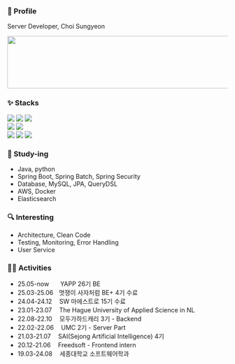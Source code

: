 ### 👋 Profile 

 Server Developer, Choi Sungyeon

 <a href="https://github.com/devxb/gitanimals">
  <img src="https://render.gitanimals.org/lines/tjddus528?pet-id=1" width="1000" height="120"/>
</a>
 

### ✨ Stacks 
<div>
 <img src="https://img.shields.io/badge/java-007396?style=for-the-badge&logo=java&logoColor=white">
 <img src="https://img.shields.io/badge/python-3776AB?style=for-the-badge&logo=python&logoColor=white">
 <img src="https://img.shields.io/badge/c++-00599C?style=for-the-badge&logo=c%2B%2B&logoColor=white">
 <br>
 <img src="https://img.shields.io/badge/springboot-6DB33F?style=for-the-badge&logo=springboot&logoColor=white">
 <img src="https://img.shields.io/badge/mysql-4479A1?style=for-the-badge&logo=mysql&logoColor=white">
 <br>
 <img src="https://img.shields.io/badge/react-61DAFB?style=for-the-badge&logo=react&logoColor=black">
 <img src="https://img.shields.io/badge/git-F05032?style=for-the-badge&logo=git&logoColor=white">
 <img src="https://img.shields.io/badge/amazonaws-232F3E?style=for-the-badge&logo=amazonaws&logoColor=white">
</div>

### 🌱 Study-ing 
 - Java, python
 - Spring Boot, Spring Batch, Spring Security
 - Database, MySQL, JPA, QueryDSL
 - AWS, Docker
 - Elasticsearch

### 🔍 Interesting 
- Architecture, Clean Code
- Testing, Monitoring, Error Handling
- User Service

### 🏋🏻 Activities 
- 25.05-nowㅤㅤYAPP 26기 BE
- 25.03-25.06ㅤ멋쟁이 사자처럼 BE+ 4기 수료
- 24.04-24.12ㅤ SW 마에스트로 15기 수료
- 23.01-23.07ㅤ The Hague University of Applied Science in NL
- 22.08-22.10ㅤ 모두가하드캐리 3기 - Backend
- 22.02-22.06ㅤ UMC 2기 - Server Part
- 21.03-21.07ㅤ SAI(Sejong Artificial Intelligence) 4기
- 20.12-21.06 ㅤFreedsoft - Frontend intern
- 19.03-24.08ㅤ 세종대학교 소프트웨어학과
<!--
**tjddus528/tjddus528** is a ✨ _special_ ✨ repository because its `README.md` (this file) appears on your GitHub profile.

Here are some ideas to get you started:

- 🔭 I’m currently working on ...
- 🌱 I’m currently learning ...
- 👯 I’m looking to collaborate on ...
- 🤔 I’m looking for help with ...
- 💬 Ask me about ...
- 📫 How to reach me: ...
- 😄 Pronouns: ...
- ⚡ Fun fact: ...
-->
